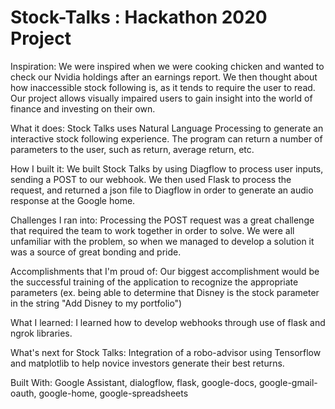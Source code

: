# Stock-Talks : Hackathon 2020 Project
Inspiration: 
We were inspired when we were cooking chicken and wanted to check our Nvidia holdings after an earnings report. We then thought about how inaccessible stock following is, as it tends to require the user to read. Our project allows visually impaired users to gain insight into the world of finance and investing on their own.

What it does: 
Stock Talks uses Natural Language Processing to generate an interactive stock following experience. The program can return a number of parameters to the user, such as return, average return, etc.

How I built it: 
We built Stock Talks by using Diagflow to process user inputs, sending a POST to our webhook. We then used Flask to process the request, and returned a json file to Diagflow in order to generate an audio response at the Google home.

Challenges I ran into: 
Processing the POST request was a great challenge that required the team to work together in order to solve. We were all unfamiliar with the problem, so when we managed to develop a solution it was a source of great bonding and pride.

Accomplishments that I'm proud of: 
Our biggest accomplishment would be the successful training of the application to recognize the appropriate parameters (ex. being able to determine that Disney is the stock parameter in the string "Add Disney to my portfolio")

What I learned: 
I learned how to develop webhooks through use of flask and ngrok libraries.

What's next for Stock Talks: 
Integration of a robo-advisor using Tensorflow and matplotlib to help novice investors generate their best returns.

Built With: 
Google Assistant,
dialogflow,
flask,
google-docs,
google-gmail-oauth,
google-home,
google-spreadsheets
